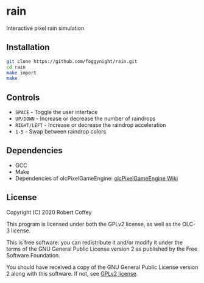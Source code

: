 # rain

Interactive pixel rain simulation

## Installation

```bash
git clone https://github.com/foggynight/rain.git
cd rain
make import
make
```

## Controls

- `SPACE` - Toggle the user interface
- `UP/DOWN` - Increase or decrease the number of raindrops
- `RIGHT/LEFT` - Increase or decrease the raindrop acceleration
- `1-5` - Swap between raindrop colors

## Dependencies

- GCC
- Make
- Dependencies of olcPixelGameEngine: [olcPixelGameEngine Wiki](https://github.com/OneLoneCoder/olcPixelGameEngine/wiki)

## License

Copyright (C) 2020 Robert Coffey

This program is licensed under both the GPLv2 license, as well as the OLC-3
license.

This is free software: you can redistribute it and/or modify it under the terms
of the GNU General Public License version 2 as published by the Free Software
Foundation.

You should have received a copy of the GNU General Public License version 2
along with this software. If not, see [GPLv2 license](https://www.gnu.org/licenses/gpl-2.0).
